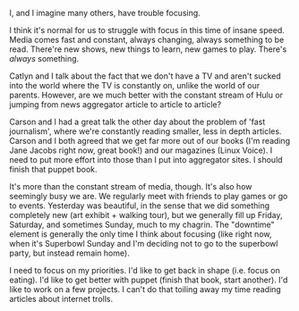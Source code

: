 I, and I imagine many others, have trouble focusing.

I think it's normal for us to struggle with focus in this time of insane speed. Media comes fast and constant, always changing, always something to be read. There're new shows, new things to learn, new games to play. There's _always_ something.

Catlyn and I talk about the fact that we don't have a TV and aren't sucked into the world where the TV is constantly on, unlike the world of our parents. However, are we much better with the constant stream of Hulu or jumping from news aggregator article to article to article?

Carson and I had a great talk the other day about the problem of 'fast journalism', where we're constantly reading smaller, less in depth articles. Carson and I both agreed that we get far more out of our books (I'm reading Jane Jacobs right now, great book!) and our magazines (Linux Voice). I need to put more effort into those than I put into aggregator sites. I should finish that puppet book. 

It's more than the constant stream of media, though. It's also how seemingly busy we are. We regularly meet with friends to play games or go to events. Yesterday was beautiful, in the sense that we did something completely new (art exhibit + walking tour), but we generally fill up Friday, Saturday, and sometimes Sunday, much to my chagrin. The "downtime" element is generally the only time I think about focusing (like right now, when it's Superbowl Sunday and I'm deciding not to go to the superbowl party, but instead remain home). 

I need to focus on my priorities. I'd like to get back in shape (i.e. focus on eating). I'd like to get better with puppet (finish that book, start another). I'd like to work on a few projects. I can't do that toiling away my time reading articles about internet trolls. 
